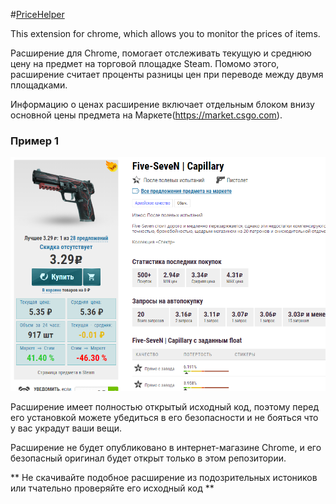 #[PriceHelper](https://raw.githubusercontent.com/Shitovdm/PriceHelper/master/img/logo.PNG)

This extension for chrome, which allows you to monitor the prices of items.

Расширение для Chrome, помогает отслеживать текущую и среднюю цену на предмет на торговой площадке Steam. Помомо этого, расширение считает проценты разницы цен при переводе между двумя площадками. 

Информацию о ценах расширение включает отдельным блоком внизу основной цены предмета на Маркете(https://market.csgo.com).

### Пример 1

![screen](https://raw.githubusercontent.com/Shitovdm/PriceHelper/master/img/screen.PNG)

Расширение имеет полностью открытый исходный код, поэтому перед его установкой можете убедиться в его безопасности и не бояться что у вас украдут ваши вещи.

Расширение не будет опубликовано в интернет-магазине Chrome, и его безопасный оригинал будет открыт только в этом репозитории.

** Не скачивайте подобное расширение из подозрительных истоников или тчательно проверяйте его исходный код **



